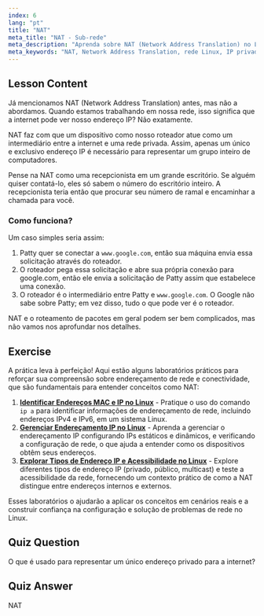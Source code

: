 ```yaml
---
index: 6
lang: "pt"
title: "NAT"
meta_title: "NAT - Sub-rede"
meta_description: "Aprenda sobre NAT (Network Address Translation) no Linux, como funciona e seu papel na segurança da rede. Entenda IPs privados vs. públicos. Guia de rede Linux."
meta_keywords: "NAT, Network Address Translation, rede Linux, IP privado, IP público, tutorial Linux, guia para iniciantes"
---
```


## Lesson Content

Já mencionamos NAT (Network Address Translation) antes, mas não a abordamos. Quando estamos trabalhando em nossa rede, isso significa que a internet pode ver nosso endereço IP? Não exatamente.

NAT faz com que um dispositivo como nosso roteador atue como um intermediário entre a internet e uma rede privada. Assim, apenas um único e exclusivo endereço IP é necessário para representar um grupo inteiro de computadores.

Pense na NAT como uma recepcionista em um grande escritório. Se alguém quiser contatá-lo, eles só sabem o número do escritório inteiro. A recepcionista teria então que procurar seu número de ramal e encaminhar a chamada para você.

### Como funciona?

Um caso simples seria assim:

1. Patty quer se conectar a `www.google.com`, então sua máquina envia essa solicitação através do roteador.
2. O roteador pega essa solicitação e abre sua própria conexão para google.com, então ele envia a solicitação de Patty assim que estabelece uma conexão.
3. O roteador é o intermediário entre Patty e `www.google.com`. O Google não sabe sobre Patty; em vez disso, tudo o que pode ver é o roteador.

NAT e o roteamento de pacotes em geral podem ser bem complicados, mas não vamos nos aprofundar nos detalhes.

## Exercise

A prática leva à perfeição! Aqui estão alguns laboratórios práticos para reforçar sua compreensão sobre endereçamento de rede e conectividade, que são fundamentais para entender conceitos como NAT:

1. **[Identificar Endereços MAC e IP no Linux](https://labex.io/pt/labs/linux-identify-mac-and-ip-addresses-in-linux-592731)** - Pratique o uso do comando `ip a` para identificar informações de endereçamento de rede, incluindo endereços IPv4 e IPv6, em um sistema Linux.
2. **[Gerenciar Endereçamento IP no Linux](https://labex.io/pt/labs/linux-manage-ip-addressing-in-linux-592736)** - Aprenda a gerenciar o endereçamento IP configurando IPs estáticos e dinâmicos, e verificando a configuração de rede, o que ajuda a entender como os dispositivos obtêm seus endereços.
3. **[Explorar Tipos de Endereço IP e Acessibilidade no Linux](https://labex.io/pt/labs/linux-explore-ip-address-types-and-reachability-in-linux-592780)** - Explore diferentes tipos de endereço IP (privado, público, multicast) e teste a acessibilidade da rede, fornecendo um contexto prático de como a NAT distingue entre endereços internos e externos.

Esses laboratórios o ajudarão a aplicar os conceitos em cenários reais e a construir confiança na configuração e solução de problemas de rede no Linux.

## Quiz Question

O que é usado para representar um único endereço privado para a internet?

## Quiz Answer

NAT
